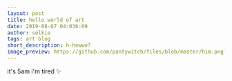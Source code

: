 ```yaml
---
layout: post
title: hello world of art
date: 2019-08-07 04:036:09
author: selkie
tags: art blog
short_description: h-hewwo?
image_preview: https://github.com/pantywitch/files/blob/master/him.png?raw=true
---
```

it's 5am i'm tired
:sparkles:
